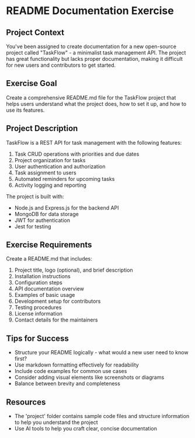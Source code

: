 # README Documentation Exercise

## Project Context
You've been assigned to create documentation for a new open-source project called "TaskFlow" - a minimalist task management API. The project has great functionality but lacks proper documentation, making it difficult for new users and contributors to get started.

## Exercise Goal
Create a comprehensive README.md file for the TaskFlow project that helps users understand what the project does, how to set it up, and how to use its features.

## Project Description
TaskFlow is a REST API for task management with the following features:

1. Task CRUD operations with priorities and due dates
2. Project organization for tasks
3. User authentication and authorization
4. Task assignment to users
5. Automated reminders for upcoming tasks
6. Activity logging and reporting

The project is built with:
- Node.js and Express.js for the backend API
- MongoDB for data storage
- JWT for authentication
- Jest for testing

## Exercise Requirements
Create a README.md that includes:

1. Project title, logo (optional), and brief description
2. Installation instructions
3. Configuration steps
4. API documentation overview
5. Examples of basic usage
6. Development setup for contributors
7. Testing procedures
8. License information
9. Contact details for the maintainers

## Tips for Success
- Structure your README logically - what would a new user need to know first?
- Use markdown formatting effectively for readability
- Include code examples for common use cases
- Consider adding visual elements like screenshots or diagrams
- Balance between brevity and completeness

## Resources
- The 'project' folder contains sample code files and structure information to help you understand the project
- Use AI tools to help you craft clear, concise documentation